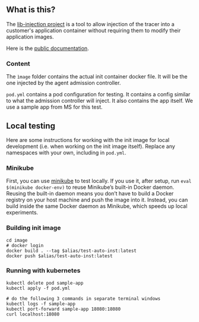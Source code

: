 ## What is this?

The [lib-injection project](https://github.com/DataDog/architecture/blob/mcculls/onboarding-tracer-lib-injection/rfcs/onboarding-tracer-lib-injection/rfc.md) is a tool to allow injection of the tracer into a customer's application container without requiring them to modify their application images.  

Here is the [public documentation](https://docs.datadoghq.com/tracing/trace_collection/admission_controller/).



### Content

The `ìmage` folder contains the actual init container docker file. It will be the one injected by the agent admission controller.

`pod.yml` contains a pod configuration for testing. It contains a config similar to what the admission controller will inject. It also contains the app itself. We use a sample app from MS for this test.

## Local testing

Here are some instructions for working with the init image for local development (i.e. when working on the init image itself).
Replace any namespaces with your own, including in `pod.yml`.

### Minikube

First, you can use [minikube](https://minikube.sigs.k8s.io/docs/start/) to test locally.
If you use it, after setup, run ```eval $(minikube docker-env)``` to reuse Minikube’s built-in Docker daemon. Reusing the built-in daemon means you don’t have to build a Docker registry on your host machine and push the image into it. Instead, you can build inside the same Docker daemon as Minikube, which speeds up local experiments.

### Building init image

```
cd image
# docker login
docker build . --tag $alias/test-auto-inst:latest
docker push $alias/test-auto-inst:latest
```

### Running with kubernetes

```
kubectl delete pod sample-app
kubectl apply -f pod.yml

# do the following 3 commands in separate terminal windows
kubectl logs -f sample-app
kubectl port-forward sample-app 18080:18080
curl localhost:18080
```